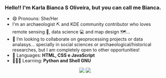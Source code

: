 ### Hello!! I'm Karla Bianca S Oliveira, but you can call me Bianca.
- 😄 Pronouns: She/Her
- I'm an archaeologist ⛏️ and KDE community contributor who loves remote sensing 📡, data science 💻 and map design 🗺️...
- 🔭 I’m looking to collaborate on geoprocessing projects or data analasys... specially in social sciences or archaeological/historical researches, but I am completely open to other opportunities!
- 🦄 Languages:<strong> HTML, CSS e JavaScript </strong>
- 👩🏻‍💻 Learning:<strong> Python and Shell GNU </strong>

<div align="center"> 
  <a href = "mailto:kbiancasol@gmail.com"><img src="https://img.shields.io/badge/-Gmail-%23333?style=for-the-badge&logo=gmail&logoColor=white" target="_blank"></a>
  <a href="https://www.linkedin.com/in/karlabiancasol/" target="_blank"><img src="https://img.shields.io/badge/-LinkedIn-%230077B5?style=for-the-badge&logo=linkedin&logoColor=white" target="_blank"></a> 
</div>

<!---
kabianca/kabianca is a ✨ special ✨ repository because its `README.md` (this file) appears on your GitHub profile.
You can click the Preview link to take a look at your changes.
--->

